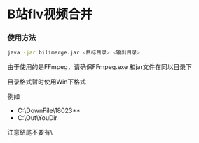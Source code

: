 #  B站flv视频合并

### 使用方法

```bash
java -jar bilimerge.jar <目标目录> <输出目录>
```

由于使用的是FFmpeg，请确保FFmpeg.exe 和jar文件在同以目录下

目录格式暂时使用Win下格式

例如

- C:\DownFile\18023**
- C:\Out\YouDir

注意结尾不要有\
